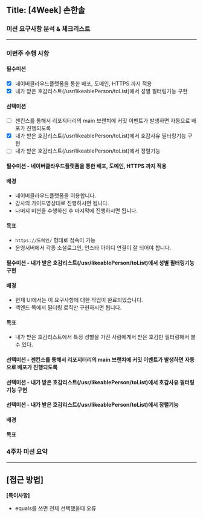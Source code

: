 ## Title: [4Week] 손한솔

### 미션 요구사항 분석 & 체크리스트

---
### 이번주 수행 사항
#### 필수미션
- [x] 네이버클라우드플랫폼을 통한 배포, 도메인, HTTPS 까지 적용
- [x] 내가 받은 호감리스트(/usr/likeablePerson/toList)에서 성별 필터링기능 구현
#### 선택미션
- [ ] 젠킨스를 통해서 리포지터리의 main 브랜치에 커밋 이벤트가 발생하면 자동으로 배포가 진행되도록
- [x] 내가 받은 호감리스트(/usr/likeablePerson/toList)에서 호감사유 필터링기능 구현
- [ ] 내가 받은 호감리스트(/usr/likeablePerson/toList)에서 정렬기능

#### 필수미션 - 네이버클라우드플랫폼을 통한 배포, 도메인, HTTPS 까지 적용
#### 배경
- 네이버클라우드플랫폼을 이용합니다. 
- 강사의 가이드영상대로 진행하시면 됩니다. 
- 나머지 미션을 수행하신 후 마지막에 진행하시면 됩니다.
#### 목표
- ``https://도메인/`` 형태로 접속이 가능 
- 운영서버에서 각종 소셜로그인, 인스타 아이디 연결이 잘 되어야 합니다.
#### 필수미션 - 내가 받은 호감리스트(/usr/likeablePerson/toList)에서 성별 필터링기능 구현
#### 배경
- 현재 UI에서는 이 요구사항에 대한 작업이 완료되었습니다.
- 백엔드 쪽에서 필터링 로직만 구현하시면 됩니다.
#### 목표
- 내가 받은 호감리스트에서 특정 성별을 가진 사람에게서 받은 호감만 필터링해서 볼 수 있다.
#### 선택미션 - 젠킨스를 통해서 리포지터리의 main 브랜치에 커밋 이벤트가 발생하면 자동으로 배포가 진행되도록
#### 선택미션 - 내가 받은 호감리스트(/usr/likeablePerson/toList)에서 호감사유 필터링기능 구현
#### 선택미션 - 내가 받은 호감리스트(/usr/likeablePerson/toList)에서 정렬기능
#### 배경

#### 목표


### 4주차 미션 요약

---

**[접근 방법]**
- 

**[특이사항]**
- equals를 쓰면 전체 선택했을때 오류